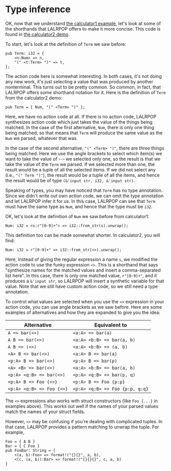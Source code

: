 # Type inference

OK, now that we understand [the calculator1 example][calculator1], let's
look at some of the shorthands that LALRPOP offers to make it more concise.
This code is found in [the calculator2 demo][calculator2].

To start, let's look at the definition of `Term` we saw before:

```lalrpop
pub Term: i32 = {
    <n:Num> => n,
    "(" <t:Term> ")" => t,
};
```

The action code here is somewhat interesting. In both cases, it's not
doing any new work, it's just selecting a value that was produced by
another nonterminal. This turns out to be pretty common. So common,
in fact, that LALRPOP offers some shorthand notation for it. Here is
the definition of `Term` from the calculator2 demo:

```lalrpop
pub Term = { Num, "(" <Term> ")" };
```

Here, we have no action code at all. If there is no action code,
LALRPOP synthesizes action code which just takes the value of the
things being matched. In the case of the first alternative, `Num`,
there is only one thing being matched, so that means that `Term` will
produce the same value as the `Num` we parsed, whatever that was.

In the case of the second alternative, `"(" <Term> ")"`, there are
three things being matched. Here we use the angle brackets to select
which item(s) we want to take the value of --- we selected only one,
so the result is that we take the value of the `Term` we parsed. If we
selected more than one, the result would be a tuple of all the
selected items.  If we did not select any (i.e., `"(" Term ")"`), the
result would be a tuple of all the items, and hence the result would
be of type `(&'input str, i32, &'input str)`.

Speaking of types, you may have noticed that `Term` has no type
annotation. Since we didn't write out own action code, we can omit the
type annotation and let LALRPOP infer it for us. In this case, LALRPOP
can see that `Term` must have the same type as `Num`, and hence that
the type must be `i32`.

OK, let's look at the definition of `Num` we saw before from calculator1:

```lalrpop
Num: i32 = <s:r"[0-9]+"> => i32::from_str(s).unwrap();
```

This definition too can be made somewhat shorter. In calculator2, you will
find:

```lalrpop
Num: i32 = r"[0-9]+" => i32::from_str(<>).unwrap();
```

Here, instead of giving the regular expression a name `s`, we modified
the action code to use the funky expression `<>`. This is a shorthand
that says "synthesize names for the matched values and insert a
comma-separated list here". In this case, there is only one matched
value, `r"[0-9]+"`, and it produces a `&'input str`, so LALRPOP will
insert a synthetic variable for that value. Note that we still have
custom action code, so we still need a type annotation.

To control what values are selected when you use the `<>` expression
in your action code, you can use angle brackets as we saw before.
Here are some examples of alternatives and how they are expanded to
give you the idea:

| Alternative          | Equivalent to              |
| -----------          | -------------              |
| `A => bar(<>)`       | `<a:A> => bar(a)`          |
| `A B => bar(<>)`     | `<a:A> <b:B> => bar(a, b)` |
| `A B => (<>)`        | `<a:A> <b:B> => (a, b)`    |
| `<A> B => bar(<>)`   | `<a:A> B => bar(a)`        |
| `<p:A> B => bar(<>)` | `<p:A> B => bar(p)`        |
| `<A> <B> => bar(<>)` | `<a:A> <b:B> => bar(a, b)` |
| `<p:A> <q:B> => bar(<>)` | `<p:A> <q:B> => bar(p, q)` |
| `<p:A> B => Foo {<>}` | `<p:A> B => Foo {p:p}` |
| `<p:A> <q:B> => Foo {<>}` | `<p:A> <q:B> => Foo {p:p, q:q}` |

The `<>` expressions also works with struct constructors (like `Foo
{...}` in examples above). This works out well if the names of your
parsed values match the names of your struct fields.

However, `<>` may be confusing if you're dealing with complicated
tuples. In that case, LALRPOP provides a pattern matching to unwrap
the tuple. For example,

```lalrpop
Foo = { A B }
Bar = { C Foo }
pub FooBar: String = {
    <(a, b):Foo> => format!("{}{}", a, b),
    <(c, (a, b)):Bar> => format!("{}{}{}", c, a, b)
}
```

[calculator1]: https://github.com/lalrpop/lalrpop/blob/master/doc/calculator/src/calculator1.lalrpop
[calculator2]: https://github.com/lalrpop/lalrpop/blob/master/doc/calculator/src/calculator2.lalrpop
